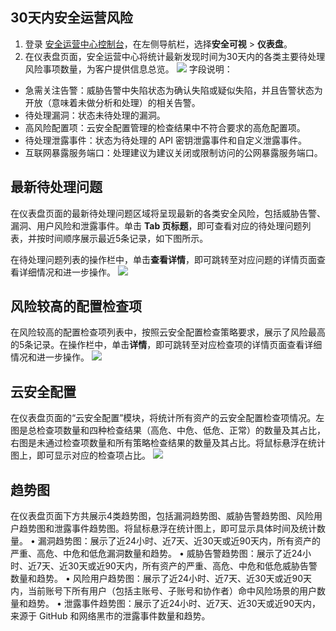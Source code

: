 ## 30天内安全运营风险
1. 登录 [安全运营中心控制台](https://console.cloud.tencent.com/ssav2)，在左侧导航栏，选择**安全可视** > **仪表盘**。
2. 在仪表盘页面，安全运营中心将统计最新发现时间为30天内的各类主要待处理风险事项数量，为客户提供信息总览。
![](https://qcloudimg.tencent-cloud.cn/raw/4b55372dc71db4c7ba926231899a5eb6.png)
字段说明：
 - 急需关注告警：威胁告警中失陷状态为确认失陷或疑似失陷，并且告警状态为开放（意味着未做分析和处理）的相关告警。
 - 待处理漏洞：状态未待处理的漏洞。
 - 高风险配置项：云安全配置管理的检查结果中不符合要求的高危配置项。
 - 待处理泄露事件：状态为待处理的 API 密钥泄露事件和自定义泄露事件。
 - 互联网暴露服务端口：处理建议为建议关闭或限制访问的公网暴露服务端口。

## 最新待处理问题
在仪表盘页面的最新待处理问题区域将呈现最新的各类安全风险，包括威胁告警、漏洞、用户风险和泄露事件。单击 **Tab 页标题**，即可查看对应的待处理问题列表，并按时间顺序展示最近5条记录，如下图所示。

在待处理问题列表的操作栏中，单击**查看详情**，即可跳转至对应问题的详情页面查看详细情况和进一步操作。
![](https://qcloudimg.tencent-cloud.cn/raw/85cddac45dd3bf959e66e5702b45d017.png)

## 风险较高的配置检查项
在风险较高的配置检查项列表中，按照云安全配置检查策略要求，展示了风险最高的5条记录。在操作栏中，单击**详情**，即可跳转至对应检查项的详情页面查看详细情况和进一步操作。
![](https://qcloudimg.tencent-cloud.cn/raw/52f48987b8eba88375c6b28b98460238.png)

## 云安全配置
在仪表盘页面的“云安全配置”模块，将统计所有资产的云安全配置检查项情况。左图是总检查项数量和四种检查结果（高危、中危、低危、正常）的数量及其占比，右图是未通过检查项数量和所有策略检查结果的数量及其占比。将鼠标悬浮在统计图上，即可显示对应的检查项占比。
![](https://qcloudimg.tencent-cloud.cn/raw/00e8ecc2f319ef2944278307c519ac7d.png)

## 趋势图
在仪表盘页面下方共展示4类趋势图，包括漏洞趋势图、威胁告警趋势图、风险用户趋势图和泄露事件趋势图。将鼠标悬浮在统计图上，即可显示具体时间及统计数量。
•	漏洞趋势图：展示了近24小时、近7天、近30天或近90天内，所有资产的严重、高危、中危和低危漏洞数量和趋势。
•	威胁告警趋势图：展示了近24小时、近7天、近30天或近90天内，所有资产的严重、高危、中危和低危威胁告警数量和趋势。
•	风险用户趋势图：展示了近24小时、近7天、近30天或近90天内，当前账号下所有用户（包括主账号、子账号和协作者）命中风险场景的用户数量和趋势。
•	泄露事件趋势图：展示了近24小时、近7天、近30天或近90天内，来源于 GitHub 和网络黑市的泄露事件数量和趋势。
